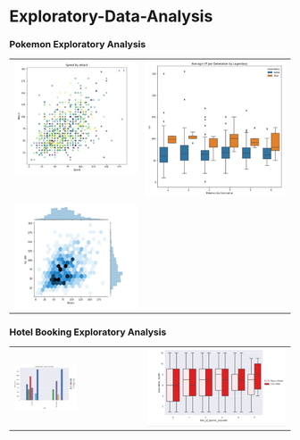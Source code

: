 # Exploratory-Data-Analysis

### Pokemon Exploratory Analysis
<table>
  <tr>
    <td valign="top"><img src="https://github.com/dwellin98/Exploratory-Data-Analysis/blob/master/images/PokemonEDA1.JPG" width=100% height=50%>
    <td valign="top"><img src="https://github.com/dwellin98/Exploratory-Data-Analysis/blob/master/images/PokemonEDA2.JPG" width=100% height=45%>
  </tr>
  <tr>
    <td valign="top"><img src="https://github.com/dwellin98/Exploratory-Data-Analysis/blob/master/images/PokemonEDA3.JPG" width=100% height=50%>
  </tr>
 </table>


### Hotel Booking Exploratory Analysis
<table>
  <tr>
     <td valign="middle"><img src="https://github.com/dwellin98/Exploratory-Data-Analysis/blob/master/images/Popular By Country.JPG" width=50% height=50%>
     <td valign="top"><img src="https://github.com/dwellin98/Exploratory-Data-Analysis/blob/master/images/Boxplot Special.JPG" width=100% height=50%>
  </tr>
 </table>






